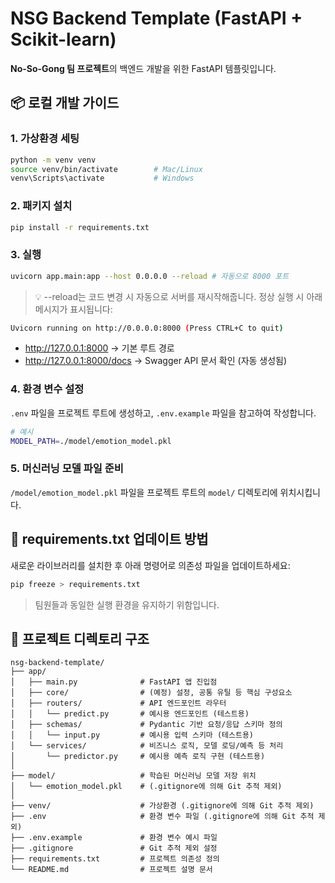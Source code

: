 # NSG Backend Template (FastAPI + Scikit-learn)

**No-So-Gong 팀 프로젝트**의 백엔드 개발을 위한 FastAPI 템플릿입니다.

## 📦 로컬 개발 가이드

### 1. 가상환경 세팅
```bash
python -m venv venv
source venv/bin/activate        # Mac/Linux
venv\Scripts\activate           # Windows
```

### 2. 패키지 설치
```bash
pip install -r requirements.txt
```

### 3. 실행
```bash
uvicorn app.main:app --host 0.0.0.0 --reload # 자동으로 8000 포트
```
> 💡 --reload는 코드 변경 시 자동으로 서버를 재시작해줍니다.
정상 실행 시 아래 메시지가 표시됩니다:

```bash
Uvicorn running on http://0.0.0.0:8000 (Press CTRL+C to quit)
```

- http://127.0.0.1:8000 → 기본 루트 경로
- http://127.0.0.1:8000/docs → Swagger API 문서 확인 (자동 생성됨)

### 4. 환경 변수 설정
`.env` 파일을 프로젝트 루트에 생성하고, `.env.example` 파일을 참고하여 작성합니다.
```bash
# 예시
MODEL_PATH=./model/emotion_model.pkl
```

### 5. 머신러닝 모델 파일 준비
`/model/emotion_model.pkl` 파일을 프로젝트 루트의 `model/` 디렉토리에 위치시킵니다.

## 🔁 requirements.txt 업데이트 방법
새로운 라이브러리를 설치한 후 아래 명령어로 의존성 파일을 업데이트하세요:

```bash
pip freeze > requirements.txt
```

> 팀원들과 동일한 실행 환경을 유지하기 위함입니다.

## 📁 프로젝트 디렉토리 구조

```
nsg-backend-template/
├── app/
│   ├── main.py              # FastAPI 앱 진입점
│   ├── core/                # (예정) 설정, 공통 유틸 등 핵심 구성요소
│   ├── routers/             # API 엔드포인트 라우터
│   │   └── predict.py       # 예시용 엔드포인트 (테스트용)
│   ├── schemas/             # Pydantic 기반 요청/응답 스키마 정의
│   │   └── input.py         # 예시용 입력 스키마 (테스트용)
│   └── services/            # 비즈니스 로직, 모델 로딩/예측 등 처리
│       └── predictor.py     # 예시용 예측 로직 구현 (테스트용)
│
├── model/                   # 학습된 머신러닝 모델 저장 위치
│   └── emotion_model.pkl    # (.gitignore에 의해 Git 추적 제외)
│
├── venv/                    # 가상환경 (.gitignore에 의해 Git 추적 제외)
├── .env                     # 환경 변수 파일 (.gitignore에 의해 Git 추적 제외)
├── .env.example             # 환경 변수 예시 파일
├── .gitignore               # Git 추적 제외 설정
├── requirements.txt         # 프로젝트 의존성 정의
└── README.md                # 프로젝트 설명 문서
```

